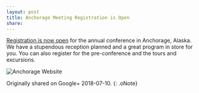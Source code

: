```yaml
---
layout: post
title: Anchorage Meeting Registration is Open
share:
---
```



[Registration is now open](http://chapters.aallnet.org/westpac/thisyear/index.asp) for the annual conference in Anchorage, Alaska. We have a stupendous reception planned and a great program in store for you. You can also register for the pre-conference and the tours and excursions.

![Anchorage Website](https://aallwestpac.github.io/public/anchorage-meeting.png)

Originally shared on Google+ 2018-07-10.
{: .oNote}
